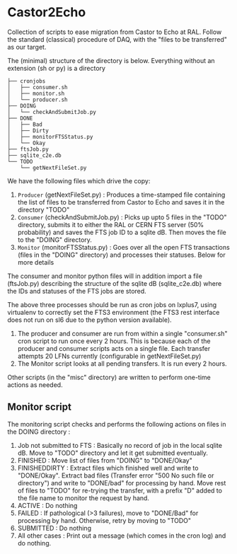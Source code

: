 # Castor2Echo
Collection of scripts to ease migration from Castor to Echo at RAL.
Follow the standard (classical) procedure of DAQ, with the "files to be transferred" as our target.

The (minimal) structure of the directory is below. Everything without an extension (sh or py) is a directory
```
├── cronjobs
│   ├── consumer.sh
│   ├── monitor.sh
│   └── producer.sh
├── DOING
│   └── checkAndSubmitJob.py
├── DONE
│   ├── Bad
│   ├── Dirty
│   ├── monitorFTSStatus.py
│   └── Okay
├── ftsJob.py
├── sqlite_c2e.db
└── TODO
    └── getNextFileSet.py
```
We have the following files which drive the copy:

1. `Producer` (getNextFileSet.py) : Produces a time-stamped file containing the list of files to be transferred from Castor to Echo and saves it in the directory "TODO"
2. `Consumer` (checkAndSubmitJob.py) : Picks up upto 5 files in the "TODO" directory, submits it to either the RAL or CERN FTS server (50% probability) and saves the FTS job ID to a sqlite dB. Then moves the file to the "DOING" directory.
3. `Monitor` (monitorFTSStatus.py) : Goes over all the open FTS transactions (files in the "DOING" directory) and processes their statuses. Below for more details

The consumer and monitor python files will in addition import a file (ftsJob.py) describing the structure of the sqlite dB (sqlite_c2e.db) where the IDs and statuses of the FTS jobs are stored.

The above three processes should be run as cron jobs on lxplus7, using virtualenv to correctly set the FTS3 environment (the FTS3 rest interface does not run on sl6 due to the python version available).

1. The producer and consumer are run from within a single "consumer.sh" cron script to run once every 2 hours. This is because each of the producer and consumer scripts acts on a single file. Each transfer attempts 20 LFNs currently (configurable in getNextFileSet.py)
2. The Monitor script looks at all pending transfers. It is run every 2 hours.

Other scripts (in the "misc" directory) are written to perform one-time actions as needed.

## Monitor script
The monitoring script checks and performs the following actions on files in the DOING directory :
1. Job not submitted to FTS : Basically no record of job in the local sqlite dB. Move to "TODO" directory and let it get submitted eventually.
2. FINISHED : Move list of files from "DOING" to "DONE/Okay"
3. FINISHEDDIRTY : Extract files which finished well and write to "DONE/Okay". Extract bad files (Transfer error "500 No such file or directory") and write to "DONE/bad" for processing by hand. Move rest of files to "TODO" for re-trying the transfer, with a prefix "D" added to the file name to monitor the request by hand.
4. ACTIVE : Do nothing
5. FAILED : If pathological (>3 failures), move to "DONE/Bad" for processing by hand. Otherwise, retry by moving to "TODO"
6. SUBMITTED : Do nothing
7. All other cases : Print out a message (which comes in the cron log) and do nothing.